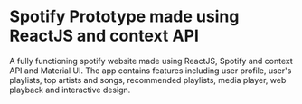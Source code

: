 # Spotify Prototype made using ReactJS and context API

A fully functioning spotify website made using ReactJS, Spotify and context API and Material UI. The app contains features including user profile, user's playlists, top artists and songs, recommended playlists, media player, web playback and interactive design.
